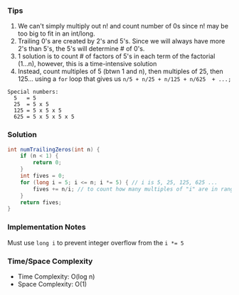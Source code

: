 ### Tips

1. We can't simply multiply out n! and count number of 0s since n! may be too big to fit in an int/long.
1. Trailing 0's are created by 2's and 5's. Since we will always have more 2's than 5's, the 5's will determine # of 0's.
1. 1 solution is to count # of factors of 5's in each term of the factorial (1...n), however, this is a time-intensive solution
1. Instead, count multiples of 5 (btwn 1 and n), then multiples of 25, then 125... using a `for` loop that gives us `n/5 + n/25 + n/125 + n/625  + ...;`


```
Special numbers:
  5   = 5
  25  = 5 x 5
  125 = 5 x 5 x 5
  625 = 5 x 5 x 5 x 5
```

### Solution
```java
int numTrailingZeros(int n) {
    if (n < 1) {
        return 0;
    }
    int fives = 0;
    for (long i = 5; i <= n; i *= 5) { // i is 5, 25, 125, 625 ...
        fives += n/i; // to count how many multiples of "i" are in range 1...n, we just do n/i
    }
    return fives;
}
```

### Implementation Notes

Must use `long i` to prevent integer overflow from the `i *= 5`

### Time/Space Complexity

-  Time Complexity: O(log n)
- Space Complexity: O(1)
